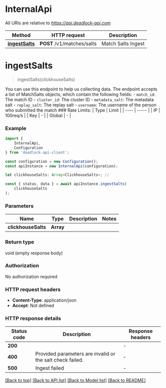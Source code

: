 # InternalApi

All URIs are relative to *https://api.deadlock-api.com*

|Method | HTTP request | Description|
|------------- | ------------- | -------------|
|[**ingestSalts**](#ingestsalts) | **POST** /v1/matches/salts | Match Salts Ingest|

# **ingestSalts**
> ingestSalts(clickhouseSalts)

 You can use this endpoint to help us collecting data.  The endpoint accepts a list of MatchSalts objects, which contain the following fields:  - `match_id`: The match ID - `cluster_id`: The cluster ID - `metadata_salt`: The metadata salt - `replay_salt`: The replay salt - `username`: The username of the person who submitted the match  ### Rate Limits: | Type | Limit | | ---- | ----- | | IP | 100req/s | | Key | - | | Global | - |     

### Example

```typescript
import {
    InternalApi,
    Configuration
} from 'deadlock-api-client';

const configuration = new Configuration();
const apiInstance = new InternalApi(configuration);

let clickhouseSalts: Array<ClickhouseSalts>; //

const { status, data } = await apiInstance.ingestSalts(
    clickhouseSalts
);
```

### Parameters

|Name | Type | Description  | Notes|
|------------- | ------------- | ------------- | -------------|
| **clickhouseSalts** | **Array<ClickhouseSalts>**|  | |


### Return type

void (empty response body)

### Authorization

No authorization required

### HTTP request headers

 - **Content-Type**: application/json
 - **Accept**: Not defined


### HTTP response details
| Status code | Description | Response headers |
|-------------|-------------|------------------|
|**200** |  |  -  |
|**400** | Provided parameters are invalid or the salt check failed. |  -  |
|**500** | Ingest failed |  -  |

[[Back to top]](#) [[Back to API list]](../README.md#documentation-for-api-endpoints) [[Back to Model list]](../README.md#documentation-for-models) [[Back to README]](../README.md)

